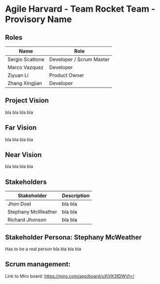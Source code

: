 # Agile Harvard - Team Rocket Team - Provisory Name
## Roles
| Name          | Role |
| ------------- | ------------- |
| Sergio Scattone | Developer / Scrum Master  |
| Marco Vazquez   | Developer  |
| Ziyuan Li | Product Owner  |
| Zhang Xingjian | Developer  |
## Project Vision
bla bla bla bla
## Far Vision
bla bla bla bla
## Near Vision
bla bla bla bla
## Stakeholders
| Stakeholder          | Description |
| ------------- | ------------- |
| Jhon Doel | bla bla  |
| Stephany McWeather  | bla bla  |
| Richard Jhonson | bla bla  |
## Stakeholder Persona: Stephany McWeather
Has to be a real person bla bla bla bla
## Scrum management:
Link to Miro board: https://miro.com/app/board/uXjVK3fDWVI=/

